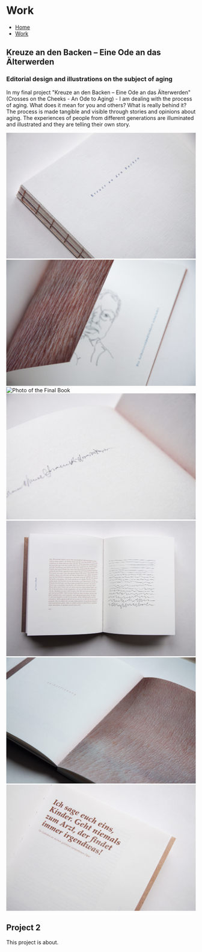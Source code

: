 # Work

- [Home](index.md)
- [Work](work.md)

## Kreuze an den Backen – Eine Ode an das Älterwerden
### Editorial design and illustrations on the subject of aging

In my final project "Kreuze an den Backen – Eine Ode an das Älterwerden" (Crosses on the Cheeks - An Ode to Aging) - I am dealing with the process of aging. What does it mean for you and others? What is really behind it? The process is made tangible and visible through stories and opinions about aging. The experiences of people from different generations are illuminated and illustrated and they are telling their own story.


![Photo of the Final Book](/images/kreuze-an-den-backen_dauser-1.jpeg)
![Photo of the Final Book](/images/kreuze-an-den-backen.jpg)
![Photo of the Final Book](/images/kreuze-an-den-backen9.jpg)
![Photo of the Final Book](/images/kreuze-an-den-backen_dauser-2.jpeg)
![Photo of the Final Book](/images/kreuze-an-den-backen_dauser-3.jpeg)
![Photo of the Final Book](/images/kreuze-an-den-backen_13.jpeg)
![Photo of the Final Book](/images/kreuze-an-den-backen_dauser-4.jpeg)


## Project 2

This project is about.

